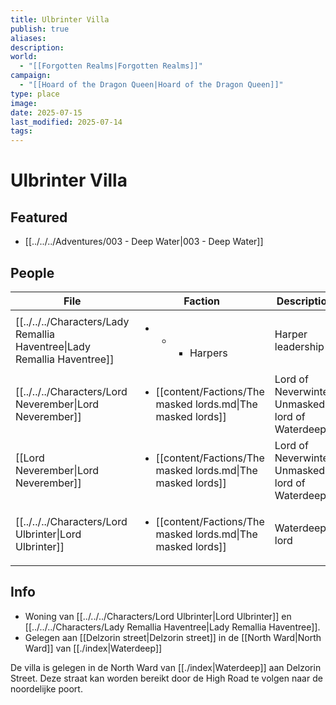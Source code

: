 ```yaml
---
title: Ulbrinter Villa
publish: true
aliases: 
description: 
world:
  - "[[Forgotten Realms|Forgotten Realms]]"
campaign:
  - "[[Hoard of the Dragon Queen|Hoard of the Dragon Queen]]"
type: place
image: 
date: 2025-07-15
last_modified: 2025-07-14
tags: 
---
```

# Ulbrinter Villa

## Featured
- [[../../../Adventures/003 - Deep Water|003 - Deep Water]]

## People
| File                                                                       | Faction                                                                       | Description                                      |
| -------------------------------------------------------------------------- | ----------------------------------------------------------------------------- | ------------------------------------------------ |
| [[../../../Characters/Lady Remallia Haventree\|Lady Remallia Haventree]] | <ul><li><ul><li><ul><li>Harpers</li></ul></li></ul></li></ul>                 | Harper leadership                                |
| [[../../../Characters/Lord Neverember\|Lord Neverember]]                 | <ul><li>[[content/Factions/The masked lords.md\|The masked lords]]</li></ul> | Lord of Neverwinter. Unmasked lord of Waterdeep. |
| [[Lord Neverember\|Lord Neverember]]       | <ul><li>[[content/Factions/The masked lords.md\|The masked lords]]</li></ul> | Lord of Neverwinter. Unmasked lord of Waterdeep. |
| [[../../../Characters/Lord Ulbrinter\|Lord Ulbrinter]]                   | <ul><li>[[content/Factions/The masked lords.md\|The masked lords]]</li></ul> | Waterdeep lord                                   |

## Info
* Woning van [[../../../Characters/Lord Ulbrinter|Lord Ulbrinter]] en [[../../../Characters/Lady Remallia Haventree|Lady Remallia Haventree]]. 
* Gelegen aan [[Delzorin street|Delzorin street]] in de [[North Ward|North Ward]] van [[./index|Waterdeep]]

De villa is gelegen in de North Ward van [[./index|Waterdeep]] aan Delzorin Street. Deze straat kan worden bereikt door de High Road te volgen naar de noordelijke poort.

